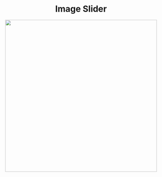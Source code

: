 <h1 align="center">Image Slider</h1>

<p align="center">
  <img width="500" src="https://user-images.githubusercontent.com/80118217/193328271-d6aaa581-dd53-4dda-a7e0-b6f7abc0ac66.JPG">
</p>
